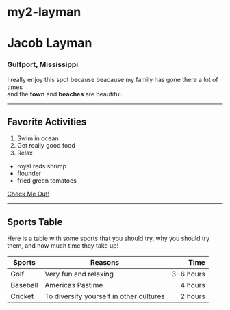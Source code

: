 # my2-layman
# Jacob Layman

### Gulfport, Mississippi

I really enjoy this spot because beacause my family has gone there a lot of times<br>
and the **town** and **beaches** are beautiful.

-----

## Favorite Activities

1. Swim in ocean
2. Get really good food
3. Relax

- royal reds shrimp
- flounder
- fried green tomatoes

[Check Me Out!](MyStats.md)

----

## Sports Table

Here is a table with some sports that you should try, why you should try them, and how much time they take up!<br>

| Sports | Reasons | Time |
| --- | --- | ---: |
| Golf | Very fun and relaxing | 3-6 hours |
| Baseball | Americas Pastime | 4 hours |
| Cricket | To diversify yourself in other cultures | 2 hours |